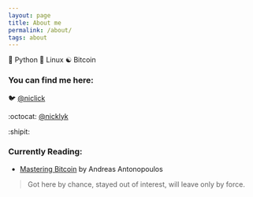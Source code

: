 ```yaml
---
layout: page
title: About me
permalink: /about/
tags: about
---
```


:snake: Python :penguin: Linux :yin_yang: Bitcoin

### You can find me here:

:bird: [@niclick](https://twitter.com/niclick)

:octocat: [@nicklyk](https://github.com/nicklyk)

:shipit:

### Currently Reading:

  * [Mastering Bitcoin](https://github.com/bitcoinbook/bitcoinbook) by Andreas Antonopoulos


> Got here by chance, stayed out of interest, will leave only by force.
